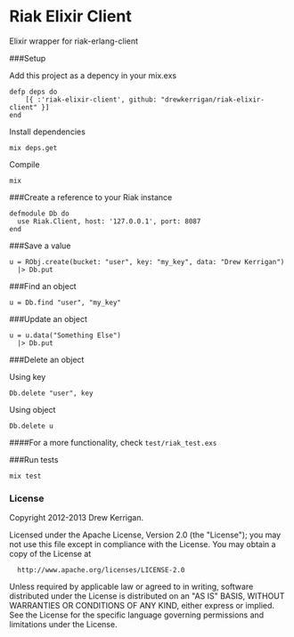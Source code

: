 # Riak Elixir Client

Elixir wrapper for riak-erlang-client

###Setup

Add this project as a depency in your mix.exs

```
defp deps do
	[{ :'riak-elixir-client', github: "drewkerrigan/riak-elixir-client" }]
end
```

Install dependencies

```
mix deps.get
```

Compile

```
mix
```

###Create a reference to your Riak instance

```
defmodule Db do
  use Riak.Client, host: '127.0.0.1', port: 8087
end
```

###Save a value

```
u = RObj.create(bucket: "user", key: "my_key", data: "Drew Kerrigan")
  |> Db.put
```

###Find an object

```
u = Db.find "user", "my_key"
```

###Update an object

```
u = u.data("Something Else")
  |> Db.put
```

###Delete an object

Using key

```
Db.delete "user", key
```

Using object

```
Db.delete u
```

####For a more functionality, check `test/riak_test.exs`

###Run tests

```
mix test
```

### License

Copyright 2012-2013 Drew Kerrigan.

  Licensed under the Apache License, Version 2.0 (the "License");
  you may not use this file except in compliance with the License.
  You may obtain a copy of the License at

      http://www.apache.org/licenses/LICENSE-2.0

  Unless required by applicable law or agreed to in writing, software
  distributed under the License is distributed on an "AS IS" BASIS,
  WITHOUT WARRANTIES OR CONDITIONS OF ANY KIND, either express or implied.
  See the License for the specific language governing permissions and
  limitations under the License.